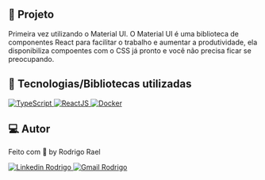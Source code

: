 ## :page_with_curl: Projeto

Primeira vez utilizando o Material UI. O Material UI é uma biblioteca de componentes React para facilitar o trabalho e aumentar a produtividade, ela disponibiliza compoentes com o CSS já pronto e você não precisa ficar se preocupando.

## 🚀 Tecnologias/Bibliotecas utilizadas

<a href="https://www.typescriptlang.org/" target="_blank"> <img src="https://img.shields.io/badge/-TypeScript-3178C6?style=flat-square&logo=TypeScript&logoColor=white" alt="TypeScript"> </a>
<a href="https://pt-br.reactjs.org/" target="_blank"> <img src="https://img.shields.io/badge/-React.js-45b8d8?style=flat-square&logo=react&logoColor=white" alt="ReactJS"> </a>
<a href="https://www.docker.com/" target="_blank"> <img src="https://img.shields.io/badge/-Docker-2496ED?style=flat-square&logo=Docker&logoColor=white" alt="Docker"> </a>

## 💻 Autor

Feito com 💜 by Rodrigo Rael

<a href="https://www.linkedin.com/in/rodrigo-rael-a7a4b51a9/" target="_blank"> <img src="https://img.shields.io/badge/-RodrigoRael-blue?style=flat-square&logo=Linkedin&logoColor=white&link=https" alt="Linkedin Rodrigo"> </a>
<a href="https://img.shields.io/badge/-rodrigorael53@gmail.com-c14438?style=flat-square&logo=Gmail&logoColor=white&link=mailto:rodrigorael53@gmail.com" target="_blank"> <img src="https://img.shields.io/badge/-rodrigorael53@gmail.com-c14438?style=flat-square&logo=Gmail&logoColor=white&link=mailto:rodrigorael53@gmail.com" alt="Gmail Rodrigo"> </a>
